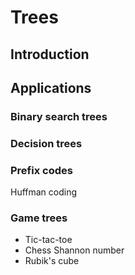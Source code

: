# Trees

## Introduction

## Applications

### Binary search trees

### Decision trees

### Prefix codes

Huffman coding

### Game trees
- Tic-tac-toe
- Chess
  Shannon number
- Rubik's cube